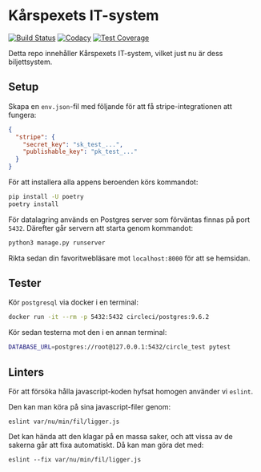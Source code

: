 # Kårspexets IT-system

[![Build Status](https://circleci.com/gh/Karspexet/Karspexet.svg?style=svg)](https://circleci.com/gh/Karspexet/Karspexet)
[![Codacy](https://api.codacy.com/project/badge/Grade/8834660783b148a1af9d76807d4a1008)](https://www.codacy.com/app/Frost/Karspexet?utm_source=github.com&amp;utm_medium=referral&amp;utm_content=Karspexet/Karspexet&amp;utm_campaign=Badge_Grade)
[![Test Coverage](https://api.codacy.com/project/badge/Coverage/8834660783b148a1af9d76807d4a1008)](https://www.codacy.com/app/Frost/Karspexet?utm_source=github.com&utm_medium=referral&utm_content=Karspexet/Karspexet&utm_campaign=Badge_Coverage)

Detta repo innehåller Kårspexets IT-system, vilket just nu är dess
biljettsystem.

## Setup

Skapa en `env.json`-fil med följande för att få stripe-integrationen att fungera:

```json
{
  "stripe": {
    "secret_key": "sk_test_...",
    "publishable_key": "pk_test_..."
  }
}
```

För att installera alla appens beroenden körs kommandot:

```sh
pip install -U poetry
poetry install
```

För datalagring används en Postgres server som förväntas finnas på port `5432`.
Därefter går servern att starta genom kommandot:

```sh
python3 manage.py runserver
```

Rikta sedan din favoritwebläsare mot `localhost:8000` för att se hemsidan.

## Tester

Kör `postgresql` via docker i en terminal:

```sh
docker run -it --rm -p 5432:5432 circleci/postgres:9.6.2
```

Kör sedan testerna mot den i en annan terminal:

```sh
DATABASE_URL=postgres://root@127.0.0.1:5432/circle_test pytest
```

## Linters

För att försöka hålla javascript-koden hyfsat homogen använder vi `eslint`.

Den kan man köra på sina javascript-filer genom:

    eslint var/nu/min/fil/ligger.js

Det kan hända att den klagar på en massa saker, och att vissa av de sakerna går
att fixa automatiskt. Då kan man göra det med:

    eslint --fix var/nu/min/fil/ligger.js
